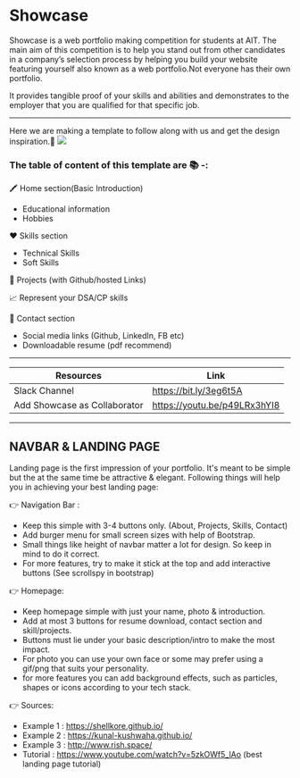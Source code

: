# Showcase

Showcase is a web portfolio making competition for students at AIT. The main aim of this competition is to help you stand out from other candidates in a company’s selection process by helping you build your website featuring yourself also known as a web portfolio.Not everyone has their own portfolio.

It provides tangible proof of your skills and abilities and demonstrates to the employer that you are qualified for that  specific job.


***
Here we are making a template to follow along with us and get the design inspiration.🎃 <img src="https://img.shields.io/badge/code_style-standard-brightgreen.svg">

### The table of content of this template are 📚 -:

🖍 Home section(Basic Introduction)  
   +   Educational information
   +  Hobbies 

♥ Skills section
   + Technical Skills 
   + Soft Skills 

📝 Projects (with Github/hosted Links)

📈 Represent your DSA/CP skills 

📮 Contact section
   + Social media links (Github, LinkedIn, FB etc)
   + Downloadable resume (pdf recommend)

---

| Resources | Link |
| ------ | ------ |
| Slack Channel | https://bit.ly/3eg6t5A |
| Add Showcase as Collaborator | https://youtu.be/p49LRx3hYI8|

***

## NAVBAR & LANDING PAGE

Landing page is the first impression of your portfolio. It's meant to be simple but the at the same time be attractive & elegant.
Following things will help you in achieving your best landing page:

👉 Navigation Bar :
   + Keep this simple with 3-4 buttons only. (About, Projects, Skills, Contact)
   + Add burger menu for small screen sizes with help of Bootstrap.
   + Small things like height of navbar matter a lot for design. So keep in mind to do it correct.
   + For more features, try to make it stick at the top and add interactive buttons (See scrollspy in bootstrap)

👉 Homepage:
   + Keep homepage simple with just your name, photo & introduction.
   + Add at most 3 buttons for resume download, contact section and skill/projects.
   + Buttons must lie under your basic description/intro to make the most impact.
   + For photo you can use your own face or some may prefer using a gif/png that suits your personality.
   + for more features you can add background effects, such as particles, shapes or icons according to your tech stack.

👉 Sources:
   + Example 1 : https://shellkore.github.io/
   + Example 2 : https://kunal-kushwaha.github.io/
   + Example 3 : http://www.rish.space/
   + Tutorial : https://www.youtube.com/watch?v=5zkOWf5_lAo (best landing page tutorial)
